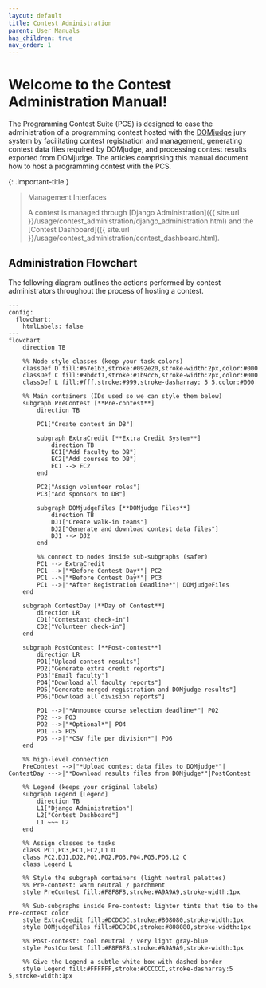 ```yaml
---
layout: default
title: Contest Administration
parent: User Manuals
has_children: true
nav_order: 1
---
```


# Welcome to the Contest Administration Manual!

The Programming Contest Suite (PCS) is designed to ease the administration of a programming contest hosted with the [DOMjudge](https://www.domjudge.org/) jury system by facilitating contest registration and management, generating contest data files required by DOMjudge, and processing contest results exported from DOMjudge. The articles comprising this manual document how to host a programming contest with the PCS. 

{: .important-title }
> Management Interfaces
>
> A contest is managed through [Django Administration]({{ site.url }}/usage/contest_administration/django_administration.html) and the [Contest Dashboard]({{ site.url }}/usage/contest_administration/contest_dashboard.html). 

## Administration Flowchart

The following diagram outlines the actions performed by contest administrators throughout the process of hosting a contest.

```mermaid
---
config:
  flowchart:
    htmlLabels: false
---
flowchart
    direction TB

    %% Node style classes (keep your task colors)
    classDef D fill:#67e1b3,stroke:#092e20,stroke-width:2px,color:#000
    classDef C fill:#9bdcf1,stroke:#1b9cc6,stroke-width:2px,color:#000
    classDef L fill:#fff,stroke:#999,stroke-dasharray: 5 5,color:#000

    %% Main containers (IDs used so we can style them below)
    subgraph PreContest [**Pre-contest**]
        direction TB

        PC1["Create contest in DB"]

        subgraph ExtraCredit [**Extra Credit System**]
            direction TB
            EC1["Add faculty to DB"]
            EC2["Add courses to DB"]
            EC1 --> EC2
        end

        PC2["Assign volunteer roles"]
        PC3["Add sponsors to DB"]

        subgraph DOMjudgeFiles [**DOMjudge Files**]
            direction TB
            DJ1["Create walk-in teams"]
            DJ2["Generate and download contest data files"]
            DJ1 --> DJ2
        end

        %% connect to nodes inside sub-subgraphs (safer)
        PC1 --> ExtraCredit 
        PC1 -->|"*Before Contest Day*"| PC2
        PC1 -->|"*Before Contest Day*"| PC3
        PC1 -->|"*After Registration Deadline*"| DOMjudgeFiles
    end

    subgraph ContestDay [**Day of Contest**]
        direction LR
        CD1["Contestant check-in"]
        CD2["Volunteer check-in"]
    end

    subgraph PostContest [**Post-contest**]
        direction LR
        PO1["Upload contest results"]
        PO2["Generate extra credit reports"]
        PO3["Email faculty"]
        PO4["Download all faculty reports"]
        PO5["Generate merged registration and DOMjudge results"]
        PO6["Download all division reports"]

        PO1 -->|"*Announce course selection deadline*"| PO2 
        PO2 --> PO3
        PO2 -->|"*Optional*"| PO4
        PO1 --> PO5
        PO5 -->|"*CSV file per division*"| PO6
    end

    %% high-level connection
    PreContest -->|"*Upload contest data files to DOMjudge*"| ContestDay --->|"*Download results files from DOMjudge*"|PostContest

    %% Legend (keeps your original labels)
    subgraph Legend [Legend]
        direction TB
        L1["Django Administration"]
        L2["Contest Dashboard"]
        L1 ~~~ L2
    end

    %% Assign classes to tasks
    class PC1,PC3,EC1,EC2,L1 D
    class PC2,DJ1,DJ2,PO1,PO2,PO3,PO4,PO5,PO6,L2 C
    class Legend L

    %% Style the subgraph containers (light neutral palettes)
    %% Pre-contest: warm neutral / parchment
    style PreContest fill:#F8F8F8,stroke:#A9A9A9,stroke-width:1px

    %% Sub-subgraphs inside Pre-contest: lighter tints that tie to the Pre-contest color
    style ExtraCredit fill:#DCDCDC,stroke:#808080,stroke-width:1px
    style DOMjudgeFiles fill:#DCDCDC,stroke:#808080,stroke-width:1px

    %% Post-contest: cool neutral / very light gray-blue
    style PostContest fill:#F8F8F8,stroke:#A9A9A9,stroke-width:1px

    %% Give the Legend a subtle white box with dashed border
    style Legend fill:#FFFFFF,stroke:#CCCCCC,stroke-dasharray:5 5,stroke-width:1px
```
